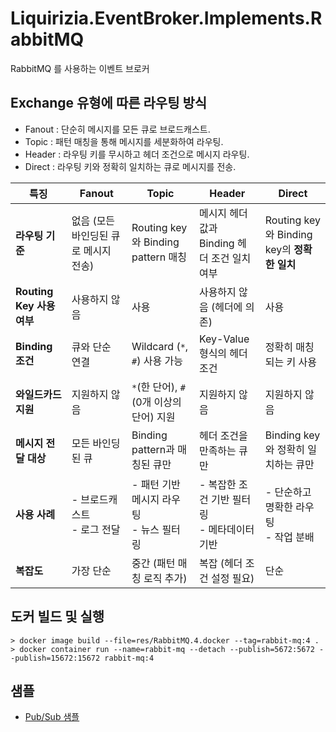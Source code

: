 # Liquirizia.EventBroker.Implements.RabbitMQ

RabbitMQ 를 사용하는 이벤트 브로커

## Exchange 유형에 따른 라우팅 방식

- Fanout : 단순히 메시지를 모든 큐로 브로드캐스트.
- Topic  : 패턴 매칭을 통해 메시지를 세분화하여 라우팅.
- Header : 라우팅 키를 무시하고 헤더 조건으로 메시지 라우팅.
- Direct : 라우팅 키와 정확히 일치하는 큐로 메시지를 전송.

| **특징**                | **Fanout**                                 | **Topic**                                    | **Header**                                   | **Direct**                                   |
|--------------------------|---------------------------------------------|----------------------------------------------|----------------------------------------------|----------------------------------------------|
| **라우팅 기준**          | 없음 (모든 바인딩된 큐로 메시지 전송)       | Routing key와 Binding pattern 매칭           | 메시지 헤더 값과 Binding 헤더 조건 일치 여부 | Routing key와 Binding key의 **정확한 일치**  |
| **Routing Key 사용 여부**| 사용하지 않음                              | 사용                                          | 사용하지 않음 (헤더에 의존)                  | 사용                                          |
| **Binding 조건**         | 큐와 단순 연결                             | Wildcard (`*`, `#`) 사용 가능                | Key-Value 형식의 헤더 조건                   | 정확히 매칭되는 키 사용                      |
| **와일드카드 지원**      | 지원하지 않음                              | `*`(한 단어), `#`(0개 이상의 단어) 지원      | 지원하지 않음                                | 지원하지 않음                                |
| **메시지 전달 대상**     | 모든 바인딩된 큐                           | Binding pattern과 매칭된 큐만                | 헤더 조건을 만족하는 큐만                    | Binding key와 정확히 일치하는 큐만           |
| **사용 사례**            | - 브로드캐스트<br>- 로그 전달              | - 패턴 기반 메시지 라우팅<br>- 뉴스 필터링    | - 복잡한 조건 기반 필터링<br>- 메타데이터 기반 | - 단순하고 명확한 라우팅<br>- 작업 분배       |
| **복잡도**               | 가장 단순                                  | 중간 (패턴 매칭 로직 추가)                   | 복잡 (헤더 조건 설정 필요)                   | 단순                                          |

## 도커 빌드 및 실행

```shell
> docker image build --file=res/RabbitMQ.4.docker --tag=rabbit-mq:4 .
> docker container run --name=rabbit-mq --detach --publish=5672:5672 --publish=15672:15672 rabbit-mq:4
```

## 샘플

- [Pub/Sub 샘플](sample/Sample.py)

